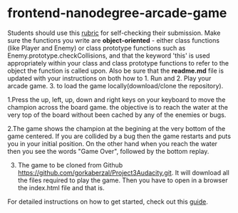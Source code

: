 frontend-nanodegree-arcade-game
===============================

Students should use this [rubric](https://review.udacity.com/#!/projects/2696458597/rubric) for self-checking their submission. Make sure the functions you write are **object-oriented** - either class functions (like Player and Enemy) or class prototype functions such as Enemy.prototype.checkCollisions, and that the keyword 'this' is used appropriately within your class and class prototype functions to refer to the object the function is called upon. Also be sure that the **readme.md** file is updated with your instructions on both how to 1. Run and 2. Play your arcade game. 3. to load the game locally(download/clone the repository).

1.Press the up, left, up, down and right keys on your keyboard to move the champion across the board game. the objective is to reach the water at the very top of the board without been cached by any of the enemies or bugs.

2.The game shows the champion at the begining at the very bottom of the game centered. If you are collided by a bug then the game restarts and puts you in your initial position. On the other hand when you reach the water then you see the words "Game Over", followed by the bottom replay. 

3. The game to be cloned from Github https://github.com/gorkaberzal/Project3Audacity.git. It will download all the files required to play the game. Then you have to open in a browser the index.html file and that is.

For detailed instructions on how to get started, check out this [guide](https://docs.google.com/document/d/1v01aScPjSWCCWQLIpFqvg3-vXLH2e8_SZQKC8jNO0Dc/pub?embedded=true).
